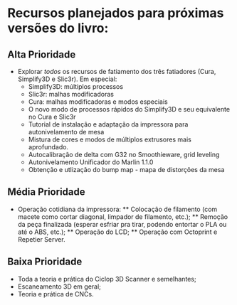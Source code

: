 # Recursos planejados para próximas versões do livro:

## Alta Prioridade
* Explorar _todos_ os recursos de fatiamento dos três fatiadores (Cura, Simplify3D e Slic3r). Em especial:
  * Simplify3D: múltiplos processos
  * Slic3r: malhas modificadoras
  * Cura: malhas modificadoras e modos especiais
  * O novo modo de processos rápidos do Simplify3D e seu equivalente no Cura e Slic3r
  * Tutorial de instalação e adaptação da impressora para autonivelamento de mesa
  * Mistura de cores e modos de múltiplos extrusores mais aprofundado.
  * Autocalibração de delta com G32 no Smoothieware, grid leveling
  * Autonivelamento Unificador do Marlin 1.1.0
  * Obtenção e utlização do bump map - mapa de distorções da mesa

## Média Prioridade
* Operação cotidiana da impressora:
** Colocação de filamento (com macete como cortar diagonal, limpador de filamento, etc.);
** Remoção da peça finalizada (esperar esfriar pra tirar, podendo entortar o PLA ou até o ABS, etc.);
** Operação do LCD;
** Operação com Octoprint e Repetier Server.


## Baixa Prioridade
* Toda a teoria e prática do Ciclop 3D Scanner e semelhantes;
* Escaneamento 3D em geral;
* Teoria e prática de CNCs.

